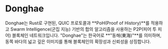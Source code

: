 # Donghae
Donghae는 Rust로 구현된, QUIC 프로토콜과 **PoH(Proof of History)**를 적용하고 Swarm Intelligence(군집 지능) 기반의 합의 알고리즘을 사용하는 P2P(피어 투 피어) 블록체인 네트워크입니다. "Donghae"는 한국어로 **"동해(東海)"**를 의미하며, 동쪽 바다의 넓고 깊은 이미지를 통해 블록체인의 확장성과 신뢰성을 상징합니다.  
